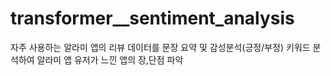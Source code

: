 # transformer__sentiment_analysis
자주 사용하는 알라미 앱의 리뷰 데이터를 문장 요약 및 감성분석(긍정/부정) 키워드 분석하여 알라미 앱 유저가 느낀 앱의 장,단점 파악

